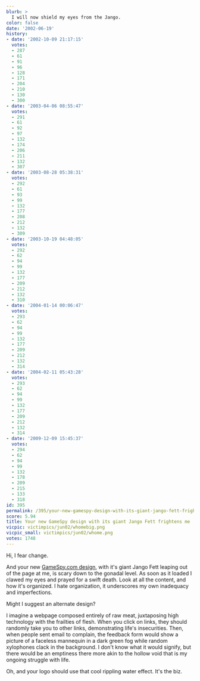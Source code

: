 ```yaml
---
blurb: >
  I will now shield my eyes from the Jango.
color: false
date: '2002-06-19'
history:
- date: '2002-10-09 21:17:15'
  votes:
  - 287
  - 61
  - 91
  - 96
  - 128
  - 171
  - 204
  - 210
  - 130
  - 300
- date: '2003-04-06 08:55:47'
  votes:
  - 291
  - 61
  - 92
  - 97
  - 132
  - 174
  - 206
  - 211
  - 132
  - 307
- date: '2003-08-28 05:38:31'
  votes:
  - 292
  - 61
  - 93
  - 99
  - 132
  - 177
  - 208
  - 212
  - 132
  - 309
- date: '2003-10-19 04:48:05'
  votes:
  - 292
  - 62
  - 94
  - 99
  - 132
  - 177
  - 209
  - 212
  - 132
  - 310
- date: '2004-01-14 00:06:47'
  votes:
  - 293
  - 62
  - 94
  - 99
  - 132
  - 177
  - 209
  - 212
  - 132
  - 314
- date: '2004-02-11 05:43:28'
  votes:
  - 293
  - 62
  - 94
  - 99
  - 132
  - 177
  - 209
  - 212
  - 132
  - 314
- date: '2009-12-09 15:45:37'
  votes:
  - 294
  - 62
  - 94
  - 99
  - 132
  - 178
  - 209
  - 215
  - 133
  - 318
id: 395
permalink: /395/your-new-gamespy-design-with-its-giant-jango-fett-frightens-me/
score: 5.94
title: Your new GameSpy design with its giant Jango Fett frightens me
vicpic: victimpics/jun02/whomebig.png
vicpic_small: victimpics/jun02/whome.png
votes: 1748
---
```


Hi, I fear change.

And your new [GameSpy.com
design](https://web.archive.org/web/20020619000000/http://www.gamespy.com/),
with it's giant Jango Fett leaping out of the page at me, is scary down
to the gonadal level. As soon as it loaded I clawed my eyes and prayed
for a swift death. Look at all the content, and how it's organized. I
hate organization, it underscores my own inadequacy and imperfections.

Might I suggest an alternate design?

I imagine a webpage composed entirely of raw meat, juxtaposing high
technology with the frailties of flesh. When you click on links, they
should randomly take you to other links, demonstrating life's
insecurities. Then, when people sent email to complain, the feedback
form would show a picture of a faceless mannequin in a dark green fog
while random xylophones clack in the background. I don't know what it
would signify, but there would be an emptiness there more akin to the
hollow void that is my ongoing struggle with life.

Oh, and your logo should use that cool rippling water effect. It's the
biz.